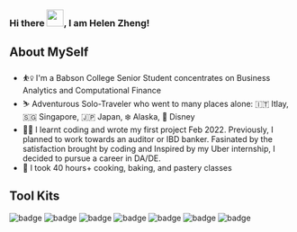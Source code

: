 ### Hi there <img src="https://raw.githubusercontent.com/MartinHeinz/MartinHeinz/master/wave.gif" width="30px">, I am Helen Zheng!

## About MySelf
* ⛹️‍♀️ I'm a Babson College Senior Student concentrates on Business Analytics and Computational Finance
* ⛷ Adventurous Solo-Traveler who went to many places alone: 🇮🇹 Itlay, 🇸🇬 Singapore, 🇯🇵 Japan, ❄️ Alaska, 🏰 Disney
* 👩‍💻 I learnt coding and wrote my first project Feb 2022. Previously, I planned to work towards an auditor or IBD banker. Fasinated by the satisfaction brought by coding and Inspired by my Uber internship, I decided to pursue a career in DA/DE.
* 🍳 I took 40 hours+ cooking, baking, and pastery classes

## Tool Kits
<img src="https://badges.aleen42.com/src/javascript.svg" alt="badge"/>     <img src="https://badges.aleen42.com/src/photoshop.svg" alt="badge"/>     <img src="https://badges.aleen42.com/src/python.svg" alt="badge"/>     <img src="https://badges.aleen42.com/src/microsoftexcel.svg" alt="badge"/> <img src="https://badges.aleen42.com/src/hive.svg" alt="badge"/> <img src="https://badges.aleen42.com/src/google cloud.svg" alt="badge"/> <img src="https://badges.aleen42.com/src/apachehadoop.svg" alt="badge"/> 

 
